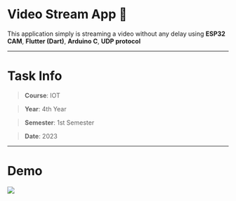 # Video Stream App :movie_camera:
This application simply is streaming a video without any delay using **ESP32 CAM**, **Flutter (Dart)**, **Arduino C**, **UDP protocol**

<hr>

# Task Info
> **Course**: IOT

> **Year**: 4th Year

> **Semester**: 1st Semester

> **Date**: 2023

<hr>

# Demo
![](https://github.com/Misara-Ahmed/UDP-Camera-App/blob/main/demo.gif)
